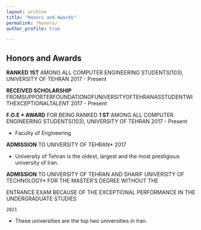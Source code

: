 ```yaml
---
layout: archive
title: "Honors and Awards"
permalink: /honors/
author_profile: true

---
```



## Honors and Awards

**RANKED 1ST** AMONG ALL COMPUTER ENGINEERING STUDENTS(103), UNIVERSITY OF TEHRAN 2017 - Present

**RECEIVED SCHOLARSHIP** FROMSUPPORTERFOUNDATIONOFUNIVERSITYOFTEHRANASSTUDENTWITHEXCEPTIONALTALENT 2017 - Present

**F.O.E * AWARD** FOR BEING RANKED **1 ST** AMONG ALL COMPUTER ENGINEERING STUDENTS(103), UNIVERSITY OF TEHRAN 2017 - Present

* Faculty of Engineering

**ADMISSION** TO UNIVERSITY OF TEHRAN* 2017

* University of Tehran is the oldest, largest and the most prestigious university of Iran.

**ADMISSION** TO UNIVERSITY OF TEHRAN AND SHARIF UNIVERSITY OF TECHNOLOGY* FOR THE MASTER’S DEGREE WITHOUT THE

ENTRANCE EXAM BECAUSE OF THE EXCEPTIONAL PERFORMANCE IN THE UNDERGRADUATE STUDIES

```
2021
```
* These universities are the top two universities in Iran.
